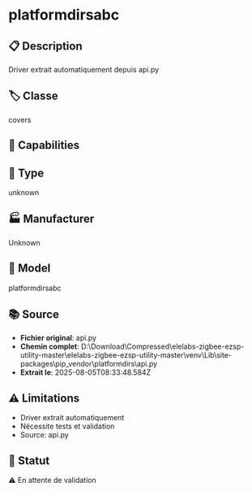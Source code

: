 # platformdirsabc

## 📋 Description
Driver extrait automatiquement depuis api.py

## 🏷️ Classe
covers

## 🔧 Capabilities


## 📡 Type
unknown

## 🏭 Manufacturer
Unknown

## 📱 Model
platformdirsabc

## 📚 Source
- **Fichier original**: api.py
- **Chemin complet**: D:\Download\Compressed\elelabs-zigbee-ezsp-utility-master\elelabs-zigbee-ezsp-utility-master\venv\Lib\site-packages\pip\_vendor\platformdirs\api.py
- **Extrait le**: 2025-08-05T08:33:48.584Z

## ⚠️ Limitations
- Driver extrait automatiquement
- Nécessite tests et validation
- Source: api.py

## 🚀 Statut
⚠️ En attente de validation
